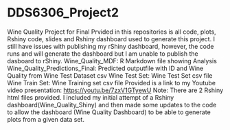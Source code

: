 # DDS6306_Project2
Wine Quality Project for Final
Prvided in this repositories is all code, plots, Rshiny code, slides and Rshiny dashboard used to generate this project. I still have issues with publishing my rShiny dashboard, however, the code runs and will generate the dashboard but I am unable to publish the dasboard to rShiny.
Wine_Quality_MDF: R Markdown file showing Analysis
Wine_Quality_Predictions_Final: Predicted outputfile with ID and Wine Quality from Wine Test Dataset csv
Wine Test Set: Wine Test Set csv file
Wine Train Set: Wine Training set csv file
Provided is a link to my Youtube video presentation: https://youtu.be/7zxV1GTyewU
Note: There are 2 Rshiny html files provided. I included my initial attempt of a Rshiny dashboard(Wine_Quality_Shiny) and then made some updates to the code to allow the dashboard (Wine Quality Dashboard) to be able to generate plots from a given data set.
